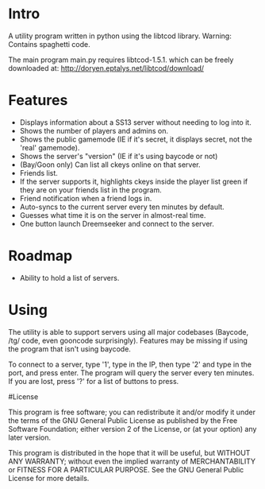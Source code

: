 # Intro
A utility program written in python using the libtcod library.  Warning: Contains spaghetti code.

The main program main.py requires
libtcod-1.5.1. which can be freely downloaded at:
http://doryen.eptalys.net/libtcod/download/

# Features
* Displays information about a SS13 server without needing to log into it.
 * Shows the number of players and admins on.
 * Shows the public gamemode (IE if it's secret, it displays secret, not the 'real' gamemode).
 * Shows the server's "version" (IE if it's using baycode or not)
 * (Bay/Goon only) Can list all ckeys online on that server.
* Friends list.
 * If the server supports it, highlights ckeys inside the player list green if they are on your friends list in the program.
 * Friend notification when a friend logs in.
* Auto-syncs to the current server every ten minutes by default.
* Guesses what time it is on the server in almost-real time.
* One button launch Dreemseeker and connect to the server.
 
# Roadmap
* Ability to hold a list of servers.

# Using
The utility is able to support servers using all major codebases (Baycode, /tg/ code, even gooncode surprisingly).
Features may be missing if using the program that isn't using baycode.

To connect to a server, type '1', type in the IP, then type '2' and type in the port, and press enter.
The program will query the server every ten minutes.  If you are lost, press '?' for a list of buttons to press.

#License

This program is free software; you can redistribute it and/or
modify it under the terms of the GNU General Public License
as published by the Free Software Foundation; either version 2
of the License, or (at your option) any later version.

This program is distributed in the hope that it will be useful,
but WITHOUT ANY WARRANTY; without even the implied warranty of
MERCHANTABILITY or FITNESS FOR A PARTICULAR PURPOSE.  See the
GNU General Public License for more details.
